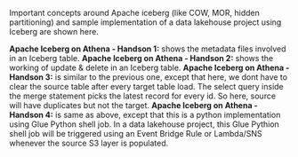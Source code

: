 Important concepts around Apache iceberg (like COW, MOR, hidden partitioning) and sample implementation of a data lakehouse project using Iceberg are shown here.

**Apache Iceberg on Athena - Handson 1:** shows the metadata files involved in an Iceberg table.
**Apache Iceberg on Athena - Handson 2:** shows the working of update & delete in an Iceberg table.
**Apache Iceberg on Athena - Handson 3:** is similar to the previous one, except that here, we dont have to clear the source table after every target table load. The select query inside the merge statement picks the latest record for every id. So here, source will have duplicates but not the target.
**Apache Iceberg on Athena - Handson 4:** is same as above, except that this is a python implementation using Glue Python shell job. In a data lakehouse project, this Glue Pythion shell job will be triggered using an Event Bridge Rule or Lambda/SNS whenever the source S3 layer is populated.
